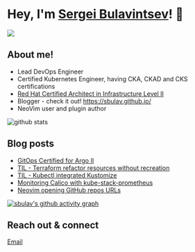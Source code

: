 # Hey, I'm <a href="https://www.linkedin.com/in/sergei-bulavintsev-3001ba45/" target="_blank">Sergei Bulavintsev</a>! 👋

<a href= "https://www.linkedin.com/in/sergei-bulavintsev-3001ba45/"><img src="https://img.icons8.com/nolan/50/linkedin.png"/></a>

## About me!

* Lead DevOps Engineer
* Certified Kubernetes Engineer, having CKA, CKAD and CKS certifications
* <a href="https://rhtapps.redhat.com/verify?certId=160-186-458">Red Hat Certified Architect in Infrastructure Level II</a>
* Blogger - check it out! <a href="https://sbulav.github.com/">https://sbulav.github.io/</a>
* NeoVim user and plugin author

<img src="https://github-readme-stats.vercel.app/api/?username=sbulav&show_icons=true&count_private=true&title_color=fffffff&icon_color=000000&text_color=000000" alt="github stats"/>

## Blog posts
<!-- BLOG-POST-LIST:START -->
- [GitOps Certified for Argo II](https://sbulav.github.io/certifications/gitops-at-scale/)
- [TIL - Terraform refactor resources without recreation](https://sbulav.github.io/til/terraform/til-terraform-refactor-without-recreation/)
- [TIL - Kubectl integrated Kustomize](https://sbulav.github.io/til/kubernetes/til-kubectl-integrated-kustomize/)
- [Monitoring Calico with kube-stack-prometheus](https://sbulav.github.io/kubernetes/monitoring-calico-kube-stack-prometheus/)
- [Neovim opening GitHub repos URLs](https://sbulav.github.io/vim/neovim-opening-github-repos/)
<!-- BLOG-POST-LIST:END -->

[![sbulav's github activity graph](https://activity-graph.herokuapp.com/graph?username=sbulav&bg_color=000000&color=932092&line=932092&point=932092&area=true&hide_border=true)](https://github.com/sbulav?tab=repositories)


## Reach out & connect

[Email](mailto:sergey.bulavintsev@gmail.com)
